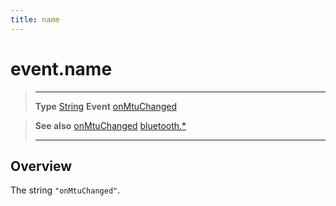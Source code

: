 ```yaml
---
title: name
---
```

# event.name

> --------------------- ------------------------------------------------------------------------------------------
> __Type__              [String](https://docs.coronalabs.com/api/type/String.html)
> __Event__             [onMtuChanged](/plugin/bluetooth/type/Server/event/onMtuChanged/)


> __See also__          [onMtuChanged](/plugin/bluetooth/type/Server/event/onMtuChanged/)
>						[bluetooth.*](/plugin/bluetooth/)
> --------------------- ------------------------------------------------------------------------------------------

## Overview

The string `"onMtuChanged"`.